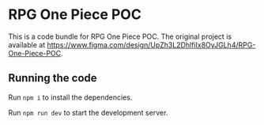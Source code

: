 
  # RPG One Piece POC

  This is a code bundle for RPG One Piece POC. The original project is available at https://www.figma.com/design/UpZh3L2DhlfiIx8OyJGLh4/RPG-One-Piece-POC.

  ## Running the code

  Run `npm i` to install the dependencies.

  Run `npm run dev` to start the development server.
  